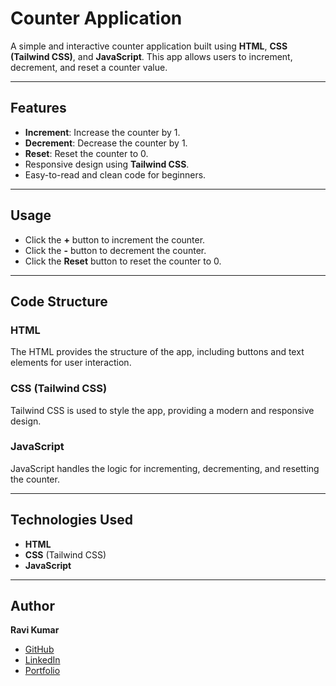 # Counter Application

A simple and interactive counter application built using **HTML**, **CSS (Tailwind CSS)**, and **JavaScript**. This app allows users to increment, decrement, and reset a counter value.

---

## Features

- **Increment**: Increase the counter by 1.
- **Decrement**: Decrease the counter by 1.
- **Reset**: Reset the counter to 0.
- Responsive design using **Tailwind CSS**.
- Easy-to-read and clean code for beginners.

---

## Usage

- Click the **+** button to increment the counter.
- Click the **-** button to decrement the counter.
- Click the **Reset** button to reset the counter to 0.

---

## Code Structure

### HTML

The HTML provides the structure of the app, including buttons and text elements for user interaction.

### CSS (Tailwind CSS)

Tailwind CSS is used to style the app, providing a modern and responsive design.

### JavaScript

JavaScript handles the logic for incrementing, decrementing, and resetting the counter.

---

## Technologies Used

- **HTML**
- **CSS** (Tailwind CSS)
- **JavaScript**

---

## Author

**Ravi Kumar**  
- [GitHub](https://github.com/mr-ravikumar)   
- [LinkedIn](https://linkedin.com/in/mrravikumar)  
- [Portfolio](https://www.mrravikumar.com)

